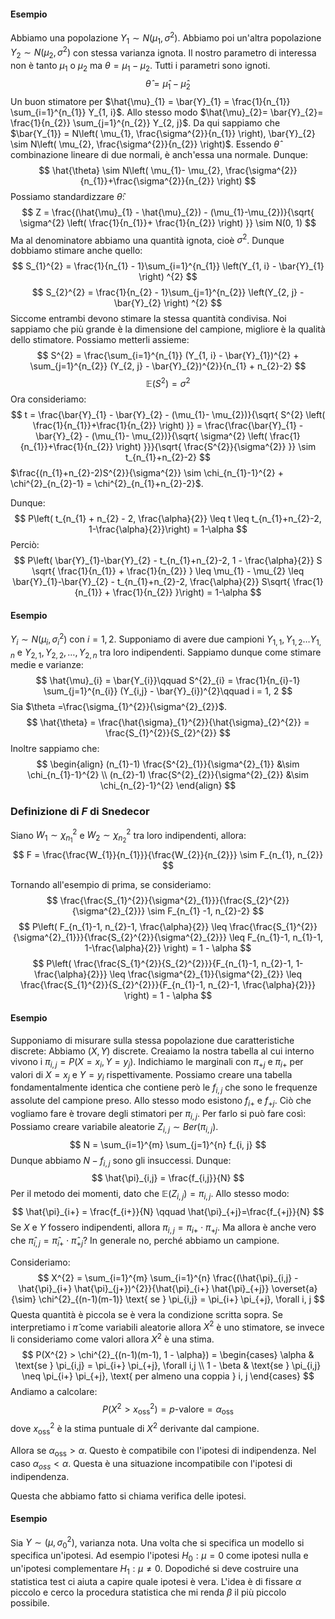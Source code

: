 #### Esempio
Abbiamo una popolazione $Y_{1} \sim N(\mu_{1}, \sigma^{2})$. Abbiamo poi un'altra popolazione $Y_{2}\sim N(\mu_{2}, \sigma^{2})$ con stessa varianza ignota.
Il nostro parametro di interessa non è tanto $\mu_{1}$ o $\mu_{2}$ ma $\theta=\mu_{1}-\mu_{2}$. Tutti i parametri sono ignoti.
$$
\hat{\theta} = \hat{\mu}_{1} - \hat{\mu}_{2}
$$
Un buon stimatore per $\hat{\mu}_{1} = \bar{Y}_{1} = \frac{1}{n_{1}} \sum_{i=1}^{n_{1}} Y_{1, i}$. Allo stesso modo $\hat{\mu}_{2}= \bar{Y}_{2}= \frac{1}{n_{2}} \sum_{j=1}^{n_{2}} Y_{2, j}$.
Da qui sappiamo che $\bar{Y_{1}} = N\left( \mu_{1}, \frac{\sigma^{2}}{n_{1}} \right), \bar{Y}_{2} \sim N\left( \mu_{2}, \frac{\sigma^{2}}{n_{2}} \right)$.
Essendo $\hat{\theta}$ combinazione lineare di due normali, è anch'essa una normale.
Dunque:
$$
\hat{\theta} \sim N\left( \mu_{1}- \mu_{2}, \frac{\sigma^{2}}{n_{1}}+\frac{\sigma^{2}}{n_{2}} \right)
$$
Possiamo standardizzare $\hat{\theta}$:
$$
Z = \frac{(\hat{\mu}_{1} - \hat{\mu}_{2}) - (\mu_{1}-\mu_{2})}{\sqrt{ \sigma^{2} \left( \frac{1}{n_{1}}+ \frac{1}{n_{2}} \right) }} \sim N(0, 1)
$$
Ma al denominatore abbiamo una quantità ignota, cioè $\sigma^{2}$. Dunque dobbiamo stimare anche quello:
$$
S_{1}^{2} = \frac{1}{n_{1} - 1}\sum_{i=1}^{n_{1}}  \left(Y_{1, i} - \bar{Y}_{1} \right) ^{2}
$$
$$
S_{2}^{2} = \frac{1}{n_{2} - 1}\sum_{j=1}^{n_{2}}  \left(Y_{2, j} - \bar{Y}_{2} \right) ^{2}
$$
Siccome entrambi devono stimare la stessa quantità condivisa. Noi sappiamo che più grande è la dimensione del campione, migliore è la qualità dello stimatore. Possiamo metterli assieme:
$$
S^{2} = \frac{\sum_{i=1}^{n_{1}}  (Y_{1, i} - \bar{Y}_{1})^{2} + \sum_{j=1}^{n_{2}} (Y_{2, j} - \bar{Y}_{2})^{2}}{n_{1} + n_{2}-2}
$$
$$
\mathbb{E}(S^{2}) = \sigma^{2}
$$
Ora consideriamo:
$$
t = \frac{\bar{Y}_{1} - \bar{Y}_{2} - (\mu_{1}- \mu_{2})}{\sqrt{ S^{2} \left( \frac{1}{n_{1}}+\frac{1}{n_{2}} \right) }} = \frac{\frac{\bar{Y}_{1} - \bar{Y}_{2} - (\mu_{1}- \mu_{2})}{\sqrt{ \sigma^{2} \left( \frac{1}{n_{1}}+\frac{1}{n_{2}} \right) }}}{\sqrt{ \frac{S^{2}}{\sigma^{2}} }} \sim t_{n_{1}+n_{2}-2}
$$
$\frac{(n_{1}+n_{2}-2)S^{2}}{\sigma^{2}} \sim \chi_{n_{1}-1}^{2} + \chi^{2}_{n_{2}-1} = \chi^{2}_{n_{1}+n_{2}-2}$.

Dunque:
$$
P\left( t_{n_{1} + n_{2} - 2, \frac{\alpha}{2}} \leq t \leq t_{n_{1}+n_{2}-2, 1-\frac{\alpha}{2}}\right) = 1-\alpha
$$
Perciò:
$$
P\left( \bar{Y}_{1}-\bar{Y}_{2} - t_{n_{1}+n_{2}-2, 1 - \frac{\alpha}{2}} S \sqrt{ \frac{1}{n_{1}} + \frac{1}{n_{2}} } \leq \mu_{1} - \mu_{2} \leq \bar{Y}_{1}-\bar{Y}_{2} - t_{n_{1}+n_{2}-2,  \frac{\alpha}{2}} S\sqrt{ \frac{1}{n_{1}} + \frac{1}{n_{2}} }\right) = 1-\alpha
$$
#### Esempio
$Y_{i} \sim N(\mu_{i}, \sigma_{i}^{2})$ con $i=1,2$.
Supponiamo di avere due campioni $Y_{1,1}, Y_{1,2} \dots Y_{1, n}$ e $Y_{2,1}, Y_{2,2}, \dots, Y_{2,n}$ tra loro indipendenti.
Sappiamo dunque come stimare medie e varianze:
$$
\hat{\mu}_{i} = \bar{Y_{i}}\qquad S^{2}_{i} = \frac{1}{n_{i}-1} \sum_{j=1}^{n_{i}}  (Y_{i,j} - \bar{Y}_{i})^{2}\qquad i = 1, 2
$$
Sia $\theta =\frac{\sigma_{1}^{2}}{\sigma^{2}_{2}}$.
$$
\hat{\theta} = \frac{\hat{\sigma}_{1}^{2}}{\hat{\sigma}_{2}^{2}} = \frac{S_{1}^{2}}{S_{2}^{2}}
$$
Inoltre sappiamo che:
$$
\begin{align}
(n_{1}-1) \frac{S^{2}_{1}}{\sigma^{2}_{1}} &\sim \chi_{n_{1}-1}^{2} \\
(n_{2}-1) \frac{S^{2}_{2}}{\sigma^{2}_{2}} &\sim \chi_{n_{2}-1}^{2}
\end{align}
$$
### Definizione di $F$ di Snedecor
Siano $W_{1} \sim \chi^{2}_{n_{1}}$ e $W_{2} \sim \chi^{2}_{n_{2}}$ tra loro indipendenti, allora:
$$
F = \frac{\frac{W_{1}}{n_{1}}}{\frac{W_{2}}{n_{2}}} \sim F_{n_{1}, n_{2}}
$$

Tornando all'esempio di prima, se consideriamo:
$$
\frac{\frac{S_{1}^{2}}{\sigma^{2}_{1}}}{\frac{S_{2}^{2}}{\sigma^{2}_{2}}} \sim F_{n_{1} -1, n_{2}-2}
$$
$$
P\left( F_{n_{1}-1, n_{2}-1, \frac{\alpha}{2}} \leq \frac{\frac{S_{1}^{2}}{\sigma^{2}_{1}}}{\frac{S_{2}^{2}}{\sigma^{2}_{2}}} \leq F_{n_{1}-1, n_{1}-1, 1-\frac{\alpha}{2}} \right) = 1 - \alpha
$$
$$
P\left( \frac{\frac{S_{1}^{2}}{S_{2}^{2}}}{F_{n_{1}-1, n_{2}-1, 1-\frac{\alpha}{2}}} \leq \frac{\sigma^{2}_{1}}{\sigma^{2}_{2}} \leq \frac{\frac{S_{1}^{2}}{S_{2}^{2}}}{F_{n_{1}-1, n_{2}-1, \frac{\alpha}{2}}} \right) = 1 - \alpha
$$
#### Esempio
Supponiamo di misurare sulla stessa popolazione due caratteristiche discrete:
Abbiamo $(X, Y)$ discrete.
Creaiamo la nostra tabella al cui interno vivono i $\pi_{i,j}=P(X = x_{i}, Y=y_{j})$. Indichiamo le marginali con $\pi_{+j}$ e $\pi_{i+}$ per valori di $X=x_{j}$ e $Y = y_{i}$ rispettivamente.
Possiamo creare una tabella fondamentalmente identica che contiene però le $f_{i,j}$ che sono le frequenze assolute del campione preso. Allo stesso modo esistono $f_{i+}$ e $f_{+j}$.
Ciò che vogliamo fare è trovare degli stimatori per $\pi_{i,j}$. Per farlo si può fare così:
Possiamo creare variabile aleatorie $Z_{i,j} \sim Ber(\pi_{i,j})$.
$$
N = \sum_{i=1}^{m} \sum_{j=1}^{n} f_{i, j}
$$
Dunque abbiamo $N - f_{i,j}$ sono gli insuccessi.
Dunque:
$$
\hat{\pi}_{i,j} = \frac{f_{i,j}}{N}
$$
Per il metodo dei momenti, dato che $\mathbb{E}(Z_{i,j}) = \pi_{i,j}$. Allo stesso modo:
$$
\hat{\pi}_{i+} = \frac{f_{i+}}{N} \qquad \hat{\pi}_{+j}=\frac{f_{+j}}{N}
$$
Se $X$ e $Y$ fossero indipendenti, allora $\pi_{i,j} = \pi_{i+} \cdot \pi_{+j}$.
Ma allora è anche vero che $\hat{\pi}_{i,j}= \hat{\pi}_{i+} \cdot \hat{\pi}_{+j}$? In generale no, perché abbiamo un campione.

Consideriamo:
$$
X^{2} = \sum_{i=1}^{m} \sum_{i=1}^{n}  \frac{(\hat{\pi}_{i,j} - \hat{\pi}_{i+} \hat{\pi}_{j+})^{2}}{\hat{\pi}_{i+} \hat{\pi}_{+j}} \overset{a}{\sim} \chi^{2}_{(n-1)(m-1)} \text{ se } \pi_{i,j} = \pi_{i+} \pi_{+j}, \forall i, j
$$
Questa quantità è piccola se è vera la condizione scritta sopra.
Se interpretiamo i $\hat{\pi}$ come variabili aleatorie allora $X^{2}$ è uno stimatore, se invece li consideriamo come valori allora $X^{2}$ è una stima.
$$
P(X^{2} > \chi^{2}_{(n-1)(m-1), 1 - \alpha}) = \begin{cases}
\alpha &  \text{se }  \pi_{i,j} = \pi_{i+} \pi_{+j}, \forall i,j \\
1 - \beta & \text{se } \pi_{i,j} \neq \pi_{i+} \pi_{+j}, \text{ per almeno una coppia } i, j
\end{cases}
$$
Andiamo a calcolare:
$$
P(X^{2} > x^{2}_{\text{oss}}) = p\text{-valore} = \alpha_{\text{oss}}
$$
dove $x_{\text{oss}}^{2}$ è la stima puntuale di $X^{2}$ derivante dal campione.

Allora se $\alpha_{\text{oss}} > \alpha$. Questo è compatibile con l'ipotesi di indipendenza.
Nel caso $\alpha_{oss} < \alpha$. Questa è una situazione incompatibile con l'ipotesi di indipendenza.

Questa che abbiamo fatto si chiama verifica delle ipotesi.

#### Esempio
Sia $Y \sim (\mu, \sigma^{2}_{0})$, varianza nota. Una volta che si specifica un modello si specifica un'ipotesi. Ad esempio l'ipotesi $H_{0}: \mu = 0$ come ipotesi nulla e un'ipotesi complementare $H_{1}:\mu \neq 0$. Dopodiché si deve costruire una statistica test ci aiuta a capire quale ipotesi è vera.
L'idea è di fissare $\alpha$ piccolo e cerco la procedura statistica che mi renda $\beta$ il più piccolo possibile.